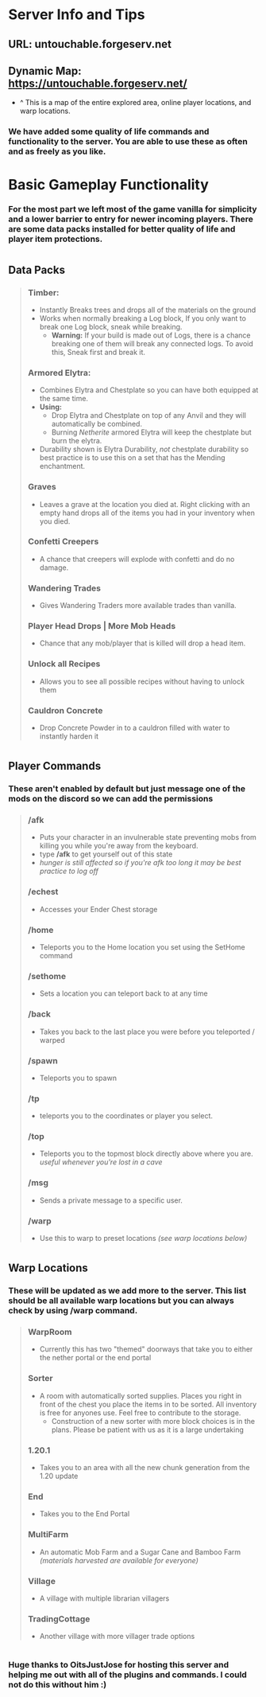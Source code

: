 # Server Info and Tips
## URL: **untouchable.forgeserv.net**
## Dynamic Map: **https://untouchable.forgeserv.net/**
- ^ This is a map of the entire explored area, online player locations, and warp locations.
### We have added some quality of life commands and functionality to the server. You are able to use these as often and as freely as you like.<br>
#
# Basic Gameplay Functionality
### For the most part we left most of the game vanilla for simplicity and a lower barrier to entry for newer incoming players. There are some data packs installed for better quality of life and player item protections.
#
## **Data Packs**
> ### **Timber**:
>   - Instantly Breaks trees and drops all of the materials on the ground
>   - Works when normally breaking a Log block, If you only want to break one Log block, sneak while breaking.
>       - **Warning:** If your build is made out of Logs, there is a chance breaking one of them will break any connected logs. To avoid this, Sneak first and break it.
>
> ### **Armored Elytra**:
>   - Combines Elytra and Chestplate so you can have both equipped at the same time.
>   - **Using:** 
>       - Drop Elytra and Chestplate on top of any Anvil and they will automatically be combined.
>       - Burning *Netherite* armored Elytra will keep the chestplate but burn the elytra.
>   - Durability shown is Elytra Durability, *not* chestplate durability so best practice is to use this on a set that has the Mending enchantment.
> ### **Graves**
>   - Leaves a grave at the location you died at. Right clicking with an empty hand drops all of the items you had in your inventory when you died.
> ### **Confetti Creepers**
>  - A chance that creepers will explode with confetti and do no damage.
> ### **Wandering Trades**
> - Gives Wandering Traders more available trades than vanilla.
> ### **Player Head Drops | More Mob Heads**
> - Chance that any mob/player that is killed will drop a head item.
> ### **Unlock all Recipes**
> - Allows you to see all possible recipes without having to unlock them 
> ### **Cauldron Concrete**
> - Drop Concrete Powder in to a cauldron filled with water to instantly harden it
#
## **Player Commands**
### These aren't enabled by default but just message one of the mods on the discord so we can add the permissions
> ### **/afk**
> - Puts your character in an invulnerable state preventing mobs from killing you while you're away from the keyboard.
> - type **/afk** to get yourself out of this state
> - *hunger is still affected so if you're afk too long it may be best practice to log off*
> ### **/echest**
> - Accesses your Ender Chest storage
> ### **/home**
> - Teleports you to the Home location you set using the SetHome command
> ### **/sethome**
> - Sets a location you can teleport back to at any time
> ### **/back**
> - Takes you back to the last place you were before you teleported / warped
> ### **/spawn**
> - Teleports you to spawn
> ### **/tp**
> - teleports you to the coordinates or player you select.
> ### **/top**
> - Teleports you to the topmost block directly above where you are. *useful whenever you're lost in a cave*
> ### **/msg**
> - Sends a private message to a specific user.
> ### **/warp**
> - Use this to warp to preset locations *(see warp locations below)*
#
## Warp Locations
### These will be updated as we add more to the server. This list should be all available warp locations but you can always check by using **/warp** command.
> ### **WarpRoom**
> - Currently this has two "themed" doorways that take you to either the nether portal or the end portal
> ### **Sorter**
> - A room with automatically sorted supplies. Places you right in front of the chest you place the items in to be sorted. All inventory is free for anyones use. Feel free to contribute to the storage.
>   - Construction of a new sorter with more block choices is in the plans. Please be patient with us as it is a large undertaking
> ### **1\.20\.1**
> - Takes you to an area with all the new chunk generation from the 1.20 update
> ### **End**
> - Takes you to the End Portal
> ### **MultiFarm**
> - An automatic Mob Farm and a Sugar Cane and Bamboo Farm *(materials harvested are available for everyone)*
> ### **Village**
> - A village with multiple librarian villagers
> ### **TradingCottage**
> - Another village with more villager trade options
>
 #
 #
 ### Huge thanks to OitsJustJose for hosting this server and helping me out with all of the plugins and commands. I could not do this without him :)